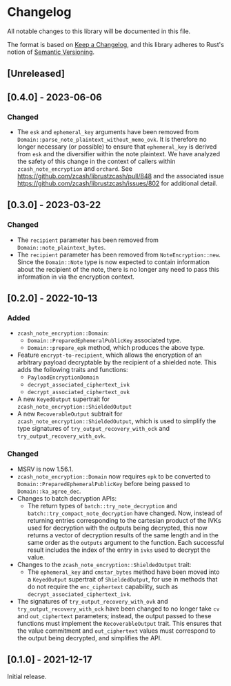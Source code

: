 # Changelog
All notable changes to this library will be documented in this file.

The format is based on [Keep a Changelog](https://keepachangelog.com/en/1.0.0/),
and this library adheres to Rust's notion of
[Semantic Versioning](https://semver.org/spec/v2.0.0.html).

## [Unreleased]

## [0.4.0] - 2023-06-06
### Changed
- The `esk` and `ephemeral_key` arguments have been removed from 
  `Domain::parse_note_plaintext_without_memo_ovk`. It is therefore no longer
  necessary (or possible) to ensure that `ephemeral_key` is derived from `esk`
  and the diversifier within the note plaintext. We have analyzed the safety of
  this change in the context of callers within `zcash_note_encryption` and
  `orchard`. See https://github.com/zcash/librustzcash/pull/848 and the
  associated issue https://github.com/zcash/librustzcash/issues/802 for
  additional detail.

## [0.3.0] - 2023-03-22
### Changed
- The `recipient` parameter has been removed from `Domain::note_plaintext_bytes`.
- The `recipient` parameter has been removed from `NoteEncryption::new`. Since 
  the `Domain::Note` type is now expected to contain information about the
  recipient of the note, there is no longer any need to pass this information
  in via the encryption context.

## [0.2.0] - 2022-10-13
### Added
- `zcash_note_encryption::Domain`:
  - `Domain::PreparedEphemeralPublicKey` associated type.
  - `Domain::prepare_epk` method, which produces the above type.
- Feature `encrypt-to-recipient`, which allows the encryption of an arbitrary
  payload decryptable by the recipient of a shielded note. This adds the
  following traits and functions:
  - `PayloadEncryptionDomain`
  - `decrypt_associated_ciphertext_ivk`
  - `decrypt_associated_ciphertext_ovk`
- A new `KeyedOutput` supertrait for `zcash_note_encryption::ShieldedOutput`
- A new `RecoverableOutput` subtrait for `zcash_note_encryption::ShieldedOutput`,
  which is used to simplify the type signatures of `try_output_recovery_with_ock`
  and `try_output_recovery_with_ovk`.

### Changed
- MSRV is now 1.56.1.
- `zcash_note_encryption::Domain` now requires `epk` to be converted to
  `Domain::PreparedEphemeralPublicKey` before being passed to
  `Domain::ka_agree_dec`.
- Changes to batch decryption APIs:
  - The return types of `batch::try_note_decryption` and
    `batch::try_compact_note_decryption` have changed. Now, instead of
    returning entries corresponding to the cartesian product of the IVKs used for
    decryption with the outputs being decrypted, this now returns a vector of
    decryption results of the same length and in the same order as the `outputs`
    argument to the function. Each successful result includes the index of the
    entry in `ivks` used to decrypt the value.
- Changes to the `zcash_note_encryption::ShieldedOutput` trait:
  - The `ephemeral_key` and `cmstar_bytes` method have been moved into
    a `KeyedOutput` supertrait of `ShieldedOutput`, for use in methods that
    do not require the `enc_ciphertext` capability, such as
    `decrypt_associated_ciphertext_ivk`.
- The signatures of `try_output_recovery_with_ovk` and
  `try_output_recovery_with_ock` have been changed to no longer take `cv` and
  `out_ciphertext` parameters; instead, the output passed to these functions
  must implement the `RecoverableOutput` trait. This ensures that the value
  commitment and `out_ciphertext` values must correspond to the output being
  decrypted, and simplifies the API.

## [0.1.0] - 2021-12-17
Initial release.
